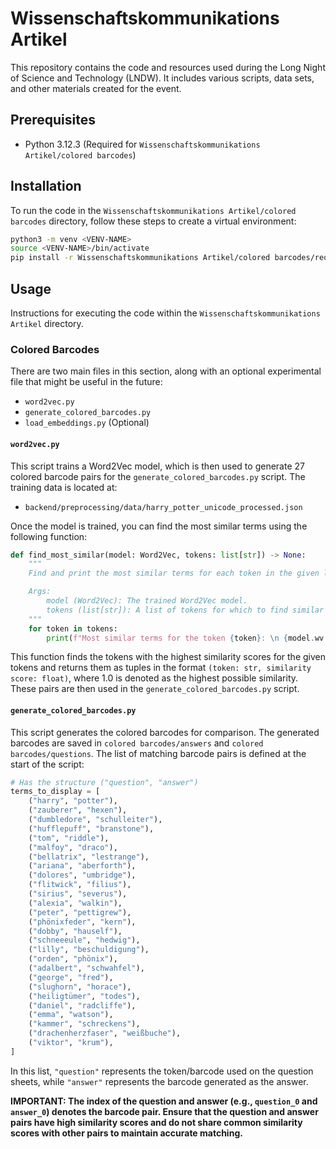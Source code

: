 # Wissenschaftskommunikations Artikel

This repository contains the code and resources used during the Long Night of Science and Technology (LNDW). It includes various scripts, data sets, and other materials created for the event.

## Prerequisites

- Python 3.12.3 (Required for `Wissenschaftskommunikations Artikel/colored barcodes`)

## Installation

To run the code in the `Wissenschaftskommunikations Artikel/colored barcodes` directory, follow these steps to create a virtual environment:

```bash
python3 -m venv <VENV-NAME>
source <VENV-NAME>/bin/activate
pip install -r Wissenschaftskommunikations Artikel/colored barcodes/requirements.txt
```

## Usage

Instructions for executing the code within the `Wissenschaftskommunikations Artikel` directory.

### Colored Barcodes

There are two main files in this section, along with an optional experimental file that might be useful in the future:

- `word2vec.py`
- `generate_colored_barcodes.py`
- `load_embeddings.py` (Optional)

#### `word2vec.py`

This script trains a Word2Vec model, which is then used to generate 27 colored barcode pairs for the `generate_colored_barcodes.py` script. The training data is located at:

- `backend/preprocessing/data/harry_potter_unicode_processed.json`

Once the model is trained, you can find the most similar terms using the following function:

```python
def find_most_similar(model: Word2Vec, tokens: list[str]) -> None:
    """
    Find and print the most similar terms for each token in the given list.

    Args:
        model (Word2Vec): The trained Word2Vec model.
        tokens (list[str]): A list of tokens for which to find similar terms.
    """
    for token in tokens:
        print(f"Most similar terms for the token {token}: \n {model.wv.most_similar(token.lower())}")
```

This function finds the tokens with the highest similarity scores for the given tokens and returns them as tuples in the format `(token: str, similarity score: float)`, where 1.0 is denoted as the highest possible similarity. These pairs are then used in the `generate_colored_barcodes.py` script.

#### `generate_colored_barcodes.py`

This script generates the colored barcodes for comparison. The generated barcodes are saved in `colored barcodes/answers` and `colored barcodes/questions`. The list of matching barcode pairs is defined at the start of the script:

```python
# Has the structure ("question", "answer")
terms_to_display = [
    ("harry", "potter"),
    ("zauberer", "hexen"),
    ("dumbledore", "schulleiter"),
    ("hufflepuff", "branstone"),
    ("tom", "riddle"),
    ("malfoy", "draco"),
    ("bellatrix", "lestrange"),
    ("ariana", "aberforth"),
    ("dolores", "umbridge"),
    ("flitwick", "filius"),
    ("sirius", "severus"),
    ("alexia", "walkin"),
    ("peter", "pettigrew"),
    ("phönixfeder", "kern"),
    ("dobby", "hauself"),
    ("schneeeule", "hedwig"),
    ("lilly", "beschuldigung"),
    ("orden", "phönix"),
    ("adalbert", "schwahfel"),
    ("george", "fred"),
    ("slughorn", "horace"),
    ("heiligtümer", "todes"),
    ("daniel", "radcliffe"),
    ("emma", "watson"),
    ("kammer", "schreckens"),
    ("drachenherzfaser", "weißbuche"),
    ("viktor", "krum"),
]
```

In this list, `"question"` represents the token/barcode used on the question sheets, while `"answer"` represents the barcode generated as the answer.

**IMPORTANT: The index of the question and answer (e.g., `question_0` and `answer_0`) denotes the barcode pair. Ensure that the question and answer pairs have high similarity scores and do not share common similarity scores with other pairs to maintain accurate matching.**
